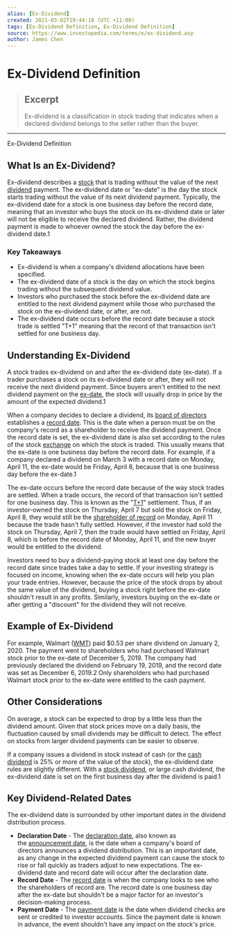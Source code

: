 ```yaml
---
alias: [Ex-Dividend]
created: 2021-03-02T19:44:18 (UTC +11:00)
tags: [Ex-Dividend Definition, Ex-Dividend Definition]
source: https://www.investopedia.com/terms/e/ex-dividend.asp
author: James Chen
---
```


# Ex-Dividend Definition

> ## Excerpt
> Ex-dividend is a classification in stock trading that indicates when a declared dividend belongs to the seller rather than the buyer.

---

Ex-Dividend Definition
## What Is an Ex-Dividend?

Ex-dividend describes a [stock](https://www.investopedia.com/terms/s/stock.asp) that is trading without the value of the next [dividend](https://www.investopedia.com/terms/d/dividend.asp) payment. The ex-dividend date or "ex-date" is the day the stock starts trading without the value of its next dividend payment. Typically, the ex-dividend date for a stock is one business day before the record date, meaning that an investor who buys the stock on its ex-dividend date or later will not be eligible to receive the declared dividend. Rather, the dividend payment is made to whoever owned the stock the day before the ex-dividend date.1

### Key Takeaways

-   Ex-dividend is when a company's dividend allocations have been specified.
-   The ex-dividend date of a stock is the day on which the stock begins trading without the subsequent dividend value.
-   Investors who purchased the stock before the ex-dividend date are entitled to the next dividend payment while those who purchased the stock on the ex-dividend date, or after, are not.
-   The ex-dividend date occurs before the record date because a stock trade is settled "T+1" meaning that the record of that transaction isn't settled for one business day.

## Understanding Ex-Dividend

A stock trades ex-dividend on and after the ex-dividend date (ex-date). If a trader purchases a stock on its ex-dividend date or after, they will not receive the next dividend payment. Since buyers aren't entitled to the next dividend payment on the [ex-date](https://www.investopedia.com/terms/e/ex-date.asp), the stock will usually drop in price by the amount of the expected dividend.1

When a company decides to declare a dividend, its [board of directors](https://www.investopedia.com/terms/b/boardofdirectors.asp) establishes a [record date](https://www.investopedia.com/terms/r/recorddate.asp). This is the date when a person must be on the company's record as a shareholder to receive the dividend payment. Once the record date is set, the ex-dividend date is also set according to the rules of the stock [exchange](https://www.investopedia.com/terms/e/exchange.asp) on which the stock is traded. This usually means that the ex-date is one business day before the record date. For example, if a company declared a dividend on March 3 with a record date on Monday, April 11, the ex-date would be Friday, April 8, because that is one business day before the ex-date.1

The ex-date occurs before the record date because of the way stock trades are settled. When a trade occurs, the record of that transaction isn't settled for one business day. This is known as the "[T+1](https://www.investopedia.com/terms/t/tplus1.asp)" settlement. Thus, if an investor-owned the stock on Thursday, April 7 but sold the stock on Friday, April 8, they would still be the [shareholder of record](https://www.investopedia.com/terms/h/holderofrecord.asp) on Monday, April 11 because the trade hasn't fully settled. However, if the investor had sold the stock on Thursday, April 7, then the trade would have settled on Friday, April 8, which is before the record date of Monday, April 11, and the new buyer would be entitled to the dividend.

Investors need to buy a dividend-paying stock at least one day before the record date since trades take a day to settle. If your investing strategy is focused on income, knowing when the ex-date occurs will help you plan your trade entries. However, because the price of the stock drops by about the same value of the dividend, buying a stock right before the ex-date shouldn't result in any profits. Similarly, investors buying on the ex-date or after getting a "discount" for the dividend they will not receive.

## Example of Ex-Dividend

For example, Walmart ([WMT](https://www.investopedia.com/markets/quote?tvwidgetsymbol=wmt)) paid $0.53 per share dividend on January 2, 2020. The payment went to shareholders who had purchased Walmart stock prior to the ex-date of December 5, 2019. The company had previously declared the dividend on February 19, 2019, and the record date was set as December 6, 2019.2 Only shareholders who had purchased Walmart stock prior to the ex-date were entitled to the cash payment.

## Other Considerations

On average, a stock can be expected to drop by a little less than the dividend amount. Given that stock prices move on a daily basis, the fluctuation caused by small dividends may be difficult to detect. The effect on stocks from larger dividend payments can be easier to observe.

If a company issues a dividend in stock instead of cash (or the [cash dividend](https://www.investopedia.com/terms/c/cashdividend.asp) is 25% or more of the value of the stock), the ex-dividend date rules are slightly different. With a [stock dividend](https://www.investopedia.com/terms/s/stockdividend.asp), or large cash dividend, the ex-dividend date is set on the first business day after the dividend is paid.1

## Key Dividend-Related Dates

The ex-dividend date is surrounded by other important dates in the dividend distribution process.

-   **Declaration Date** - The [declaration date](https://www.investopedia.com/terms/d/declarationdate.asp), also known as the [announcement date](https://www.investopedia.com/terms/a/announcement-date.asp), is the date when a company's board of directors announces a dividend distribution. This is an important date, as any change in the expected dividend payment can cause the stock to rise or fall quickly as traders adjust to new expectations. The ex-dividend date and record date will occur after the declaration date.
-   **Record Date** - The [record date](https://www.investopedia.com/terms/r/recorddate.asp) is when the company looks to see who the shareholders of record are. The record date is one business day after the ex-date but shouldn't be a major factor for an investor's decision-making process.
-   **Payment Date** - The [payment date](https://www.investopedia.com/terms/p/paymentdate.asp) is the date when dividend checks are sent or credited to investor accounts. Since the payment date is known in advance, the event shouldn't have any impact on the stock's price.
